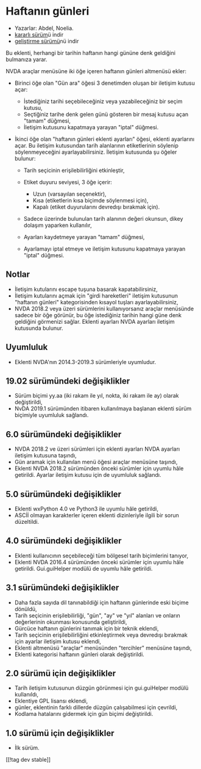 # Haftanın günleri #

* Yazarlar: Abdel, Noelia.
* [kararlı sürüm][1]ü indir
* [geliştirme sürümü][2]nü indir

Bu eklenti, herhangi bir tarihin haftanın hangi gününe denk geldiğini
bulmanıza yarar.

NVDA araçlar menüsüne iki öğe içeren haftanın günleri altmenüsü ekler:

* Birinci öğe olan "Gün ara" öğesi 3 denetimden oluşan bir iletişim kutusu
  açar:

    * İstediğiniz tarihi seçebileceğiniz veya yazabileceğiniz bir seçim
      kutusu,
    * Seçtiğiniz tarihe denk gelen günü gösteren bir mesaj kutusu açan
      "tamam" düğmesi,
    * İletişim kutusunu kapatmaya yarayan "iptal" düğmesi.

* İkinci öğe olan "haftanın günleri eklenti ayarları" öğesi, eklenti
  ayarlarını açar. Bu iletişim kutusundan tarih alanlarının etiketlerinin
  söylenip söylenmeyeceğini ayarlayabilirsiniz. İletişim kutusunda şu öğeler
  bulunur:

    * Tarih seçicinin erişilebilirliğini etkinleştir,
    * Etiket duyuru seviyesi, 3 öğe içerir:

        * Uzun (varsayılan seçenektir),
        * Kısa (etiketlerin kısa biçimde söylenmesi için),
        * Kapalı (etiket duyurularını devredışı bırakmak için).

    * Sadece üzerinde bulunulan tarih alanının değeri okunsun, dikey dolaşım
      yaparken kullanılır,
    * Ayarları kaydetmeye yarayan "tamam" düğmesi,
    * Ayarlamayı iptal etmeye ve iletişim kutusunu kapatmaya yarayan "iptal"
      düğmesi.

## Notlar ##

* İletişim kutularını escape tuşuna basarak kapatabilirsiniz,
* İletişim kutularını açmak için "girdi hareketleri" iletişim kutusunun
  "haftanın günleri" kategorisinden kısayol tuşları ayarlayabilirsiniz,
* NVDA 2018.2 veya üzeri sürümlerini kullanıyorsanız araçlar menüsünde
  sadece bir öğe görünür, bu öğe istediğiniz tarihin hangi güne denk
  geldiğini görmenizi sağlar. Eklenti ayarları NVDA ayarları iletişim
  kutusunda bulunur.

## Uyumluluk ##

* Eklenti NVDA'nın 2014.3-2019.3 sürümleriyle uyumludur.

## 19.02 sürümündeki değişiklikler ##

* Sürüm biçimi yy.aa (iki rakam ile yıl, nokta, iki rakam ile ay) olarak
  değiştirildi,
* NvDA 2019.1 sürümünden itibaren kullanılmaya başlanan eklenti sürüm
  biçimiyle uyumluluk sağlandı.

## 6.0 sürümündeki değişiklikler ##

* NVDA 2018.2 ve üzeri sürümleri için eklenti ayarları NVDA ayarları
  iletişim kutusuna taşındı,
* Gün aramak için kullanılan menü öğesi araçlar menüsüne taşındı,
* Eklenti NVDA 2018.2 sürümünden önceki sürümler için uyumlu hâle
  getirildi. Ayarlar iletişim kutusu için de uyumluluk sağlandı.

## 5.0 sürümündeki değişiklikler ##

* Eklenti wxPython 4.0 ve Python3 ile uyumlu hâle getirildi,
* ASCİİ olmayan karakterler içeren eklenti dizinleriyle ilgili bir sorun
  düzeltildi.

## 4.0 sürümündeki değişiklikler ##

* Eklenti kullanıcının seçebileceği tüm bölgesel tarih biçimlerini tanıyor,
* Eklenti NVDA 2016.4 sürümünden önceki sürümler için uyumlu hâle
  getirildi. Gui.guiHelper modülü de uyumlu hâle getirildi.

## 3.1 sürümündeki değişiklikler ##

* Daha fazla sayıda dil tanınabildiği için haftanın günlerinde eski biçime
  dönüldü,
* Tarih seçicinin erişilebilirliği, "gün", "ay" ve "yıl" alanları ve onların
  değerlerinin okunması konusunda geliştirildi,
* Gürcüce haftanın günlerini tanımak için bir teknik eklendi,
* Tarih seçicinin erişilebilirliğini etkinleştirmek veya devredışı bırakmak
  için ayarlar iletişim kutusu eklendi,
* Eklenti altmenüsü "araçlar" menüsünden "tercihler" menüsüne taşındı,
* Eklenti kategorisi haftanın günleri olarak değiştirildi.

## 2.0 sürümü için değişiklikler ##

* Tarih iletişim kutusunun düzgün görünmesi için gui.guiHelper modülü
  kullanıldı,
* Eklentiye GPL lisansı eklendi,
* günler, eklentinin farklı dillerde düzgün çalışabilmesi için çevrildi,
* Kodlama hatalarını gidermek için gün biçimi değiştirildi.

## 1.0 sürümü için değişiklikler ##

* İlk sürüm.

[[!tag dev stable]]

[1]: https://www.nvaccess.org/addonStore/legacy?file=dw

[2]: https://www.nvaccess.org/addonStore/legacy?file=dw-dev
